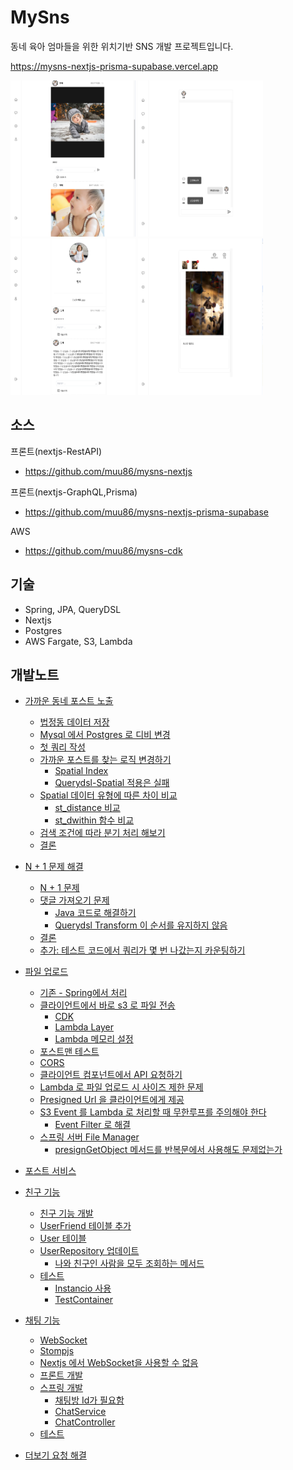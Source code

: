 # MySns

동네 육아 엄마들을 위한 위치기반 SNS 개발 프로젝트입니다.

https://mysns-nextjs-prisma-supabase.vercel.app

<div>
<img src="./dev_notes/images/스크린샷 2024-04-12 오전 3.35.59.png" width=200 height=250">
<img src="./dev_notes/images/스크린샷 2024-04-12 오전 3.36.16.png" width=200 height=250>
<img src="./dev_notes/images/스크린샷 2024-04-12 오전 3.37.33.png" width=200 height=250>
<img src="./dev_notes/images/스크린샷 2024-04-12 오전 3.36.47.png" width=200 height=250>
<div>

## 소스

프론트(nextjs-RestAPI)
- https://github.com/muu86/mysns-nextjs

프론트(nextjs-GraphQL,Prisma)
- https://github.com/muu86/mysns-nextjs-prisma-supabase

AWS
- https://github.com/muu86/mysns-cdk

## 기술

- Spring, JPA, QueryDSL
- Nextjs
- Postgres
- AWS Fargate, S3, Lambda


## 개발노트
- [가까운 동네 포스트 노출](<dev_notes/가까운 동네의 포스트를 우선적으로 노출.md>)
  - [법정동 데이터 저장](<dev_notes/가까운 동네의 포스트를 우선적으로 노출.md#법정동-데이터-저장>)
  - [Mysql 에서 Postgres 로 디비 변경](<dev_notes/가까운 동네의 포스트를 우선적으로 노출.md#mysql-에서-postgres-로-디비-변경>)
  - [첫 쿼리 작성](<dev_notes/가까운 동네의 포스트를 우선적으로 노출.md#첫-쿼리-작성>)
  - [가까운 포스트를 찾는 로직 변경하기](<dev_notes/가까운 동네의 포스트를 우선적으로 노출.md#가까운-포스트를-찾는-로직-변경하기>)
    - [Spatial Index](<dev_notes/가까운 동네의 포스트를 우선적으로 노출.md#spatial-index>)
    - [Querydsl-Spatial 적용은 실패](<dev_notes/가까운 동네의 포스트를 우선적으로 노출.md#querydsl-spatial-적용은-실패>)
  - [Spatial 데이터 유형에 따른 차이 비교](<dev_notes/가까운 동네의 포스트를 우선적으로 노출.md#spatial-데이터-유형에-따른-차이-비교>)
    - [st\_distance 비교](<dev_notes/가까운 동네의 포스트를 우선적으로 노출.md#st_distance-비교>)
    - [st\_dwithin 함수 비교](<dev_notes/가까운 동네의 포스트를 우선적으로 노출.md#st_dwithin-함수-비교>)
  - [검색 조건에 따라 분기 처리 해보기](<dev_notes/가까운 동네의 포스트를 우선적으로 노출.md#검색-조건에-따라-분기-처리-해보기>)
  - [결론](<dev_notes/가까운 동네의 포스트를 우선적으로 노출.md#결론>)
  
- [N + 1 문제 해결](<dev_notes/N+1 문제해결과 댓글을 3개까지 노출하기.md>)
  - [N + 1 문제](<dev_notes/N+1 문제해결과 댓글을 3개까지 노출하기.md#n--1-문제>)
  - [댓글 가져오기 문제](<dev_notes/N+1 문제해결과 댓글을 3개까지 노출하기.md#댓글-가져오기-문제>)
    - [Java 코드로 해결하기](<dev_notes/N+1 문제해결과 댓글을 3개까지 노출하기.md#java-코드로-해결하기>)
    - [Querydsl Transform 이 순서를 유지하지 않음](<dev_notes/N+1 문제해결과 댓글을 3개까지 노출하기.md##querydsl-transform-이-순서를-유지하지-않음>)
  - [결론](<dev_notes/N+1 문제해결과 댓글을 3개까지 노출하기.md#결론>)
  - [추가: 테스트 코드에서 쿼리가 몇 번 나갔는지 카운팅하기](<dev_notes/N+1 문제해결과 댓글을 3개까지 노출하기.md#추가-테스트-코드에서-쿼리가-몇-번-나갔는지-카운팅하기>)
  
- [파일 업로드](<dev_notes/파일 업로드 개발 과정.md>)
  - [기존 - Spring에서 처리](<dev_notes/파일 업로드 개발 과정.md#기존---spring에서-처리>)
  - [클라이언트에서 바로 s3 로 파일 전송](<dev_notes/파일 업로드 개발 과정.md#클라이언트에서-바로-s3-로-파일-전송>)
    - [CDK](<dev_notes/파일 업로드 개발 과정.md#cdk>)
    - [Lambda Layer](<dev_notes/파일 업로드 개발 과정.md#lambda-layer>)
    - [Lambda 메모리 설정](<dev_notes/파일 업로드 개발 과정.md#lambda-메모리-설정>)
  - [포스트맨 테스트](<dev_notes/파일 업로드 개발 과정.md#포스트맨-테스트>)
  - [CORS](<dev_notes/파일 업로드 개발 과정.md#cors>)
  - [클라이언트 컴포넌트에서 API 요청하기](<dev_notes/파일 업로드 개발 과정.md#클라이언트-컴포넌트에서-api-요청하기>)
  - [Lambda 로 파일 업로드 시 사이즈 제한 문제](<dev_notes/파일 업로드 개발 과정.md#lambda-로-파일-업로드-시-사이즈-제한-문제>)
  - [Presigned Url 을 클라이언트에게 제공](<dev_notes/파일 업로드 개발 과정.md#presigned-url-을-클라이언트에게-제공>)
  - [S3 Event 를 Lambda 로 처리할 때 무한루프를 주의해야 한다](<dev_notes/파일 업로드 개발 과정.md#s3-event-를-lambda-로-처리할-때-무한루프를-주의해야-한다>)
    - [Event Filter 로 해결](<dev_notes/파일 업로드 개발 과정.md#event-filter-로-해결>)
  - [스프링 서버 File Manager](<dev_notes/파일 업로드 개발 과정.md#스프링-서버-file-manager>)
    - [presignGetObject 메서드를 반복문에서 사용해도 문제없는가](<dev_notes/파일 업로드 개발 과정.md#presigngetobject-메서드를-반복문에서-사용해도-문제없는가>)

- [포스트 서비스](<dev_notes/포스트 서비스 개발 과정.md>)
  
- [친구 기능](<dev_notes/친구 기능 개발 과정.md>) 
  - [친구 기능 개발](#친구-기능-개발)
  - [UserFriend 테이블 추가](<dev_notes/친구 기능 개발 과정.md#userfriend-테이블-추가>)
  - [User 테이블](<dev_notes/친구 기능 개발 과정.md#user-테이블>)
  - [UserRepository 업데이트](<dev_notes/친구 기능 개발 과정.md#userrepository-업데이트>)
    - [나와 친구인 사람을 모두 조회하는 메서드](<dev_notes/친구 기능 개발 과정.md#나와-친구인-사람을-모두-조회하는-메서드>)
  - [테스트](<dev_notes/친구 기능 개발 과정.md#테스트>)
    - [Instancio 사용](<dev_notes/친구 기능 개발 과정.md#instancio-사용>)
    - [TestContainer](<dev_notes/친구 기능 개발 과정.md#testcontainer>)
  
- [채팅 기능](<dev_notes/채팅 기능 개발 과정.md>) 
  - [WebSocket](<dev_notes/채팅 기능 개발 과정.md#websocket>)
  - [Stompjs](<dev_notes/채팅 기능 개발 과정.md#stompjs>)
  - [Nextjs 에서 WebSocket을 사용할 수 없음](<dev_notes/채팅 기능 개발 과정.md#nextjs-에서-websocket을-사용할-수-없음>)
  - [프론트 개발](<dev_notes/채팅 기능 개발 과정.md#프론트-개발>)
  - [스프링 개발](<dev_notes/채팅 기능 개발 과정.md#스프링-개발>)
    - [채팅방 Id가 필요함](<dev_notes/채팅 기능 개발 과정.md#채팅방-id가-필요함>)
    - [ChatService](<dev_notes/채팅 기능 개발 과정.md#chatservice>)
    - [ChatController](<dev_notes/채팅 기능 개발 과정.md#chatcontroller>)
  - [테스트](<dev_notes/채팅 기능 개발 과정.md#테스트>)
- [더보기 요청 해결](<dev_notes/Post 더 보기 요청 처리 과정.md>)
